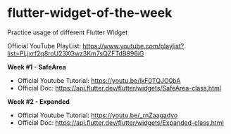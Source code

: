 # flutter-widget-of-the-week
Practice usage of different Flutter Widget

Official YouTube PlayList: https://www.youtube.com/playlist?list=PLjxrf2q8roU23XGwz3Km7sQZFTdB996iG

**Week #1 - SafeArea**

- Official Youtube Tutorial: https://youtu.be/lkF0TQJO0bA
- Official Doc: https://api.flutter.dev/flutter/widgets/SafeArea-class.html 

**Week #2 - Expanded**

- Official Youtube Tutorial: https://youtu.be/_rnZaagadyo
- Official Doc: https://api.flutter.dev/flutter/widgets/Expanded-class.html



